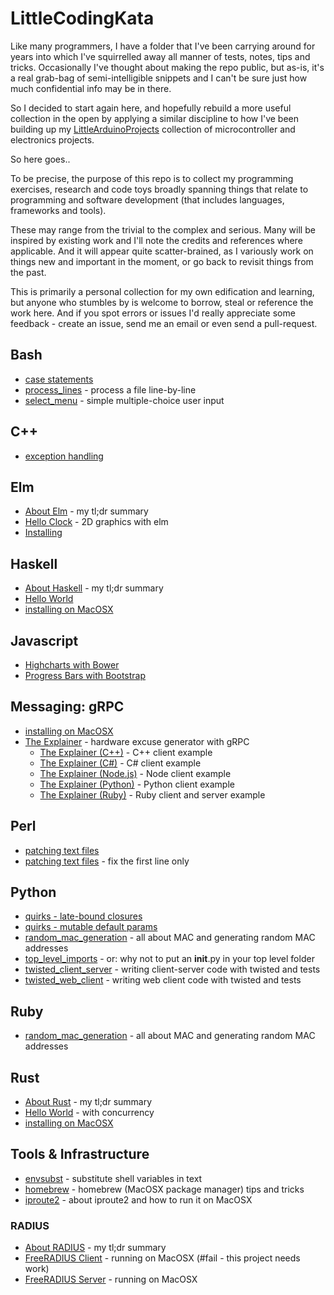 # LittleCodingKata

Like many programmers, I have a folder that I've been carrying around for years
into which I've squirrelled away all manner of tests, notes, tips and tricks. Occasionally I've thought about
making the repo public, but as-is, it's a real grab-bag of semi-intelligible snippets
and I can't be sure just how much confidential info may be in there.

So I decided to start again here, and hopefully rebuild a more useful collection in the open by
applying a similar discipline to how I've been building up my [LittleArduinoProjects](https://github.com/tardate/LittleArduinoProjects)
collection of microcontroller and electronics projects.

So here goes..

To be precise, the purpose of this repo is to collect my programming exercises, research and code toys
broadly spanning things that relate to programming and software development (that includes languages, frameworks and tools).

These may range from the trivial to the complex and serious. Many will be inspired by existing work and I'll note the credits
and references where applicable. And it will appear quite scatter-brained, as I variously work on things new and important in the moment,
or go back to revisit things from the past.

This is primarily a personal collection for my own edification and learning, but anyone who stumbles by is welcome to borrow, steal
or reference the work here. And if you spot errors or issues I'd really appreciate some feedback - create an issue, send me an email
or even send a pull-request.

## Bash

* [case statements](./bash/case_statement)
* [process_lines](./bash/process_lines) - process a file line-by-line
* [select_menu](./bash/select_menu) - simple multiple-choice user input

## C++

* [exception handling](./cpp/exception_handling)

## Elm

* [About Elm](./elm/about) - my tl;dr summary
* [Hello Clock](./elm/hello_clock) - 2D graphics with elm
* [Installing](./elm/install)

## Haskell

* [About Haskell](./haskell/about) - my tl;dr summary
* [Hello World](./haskell/hello_world)
* [installing on MacOSX](./haskell/install_macosx)

## Javascript

* [Highcharts with Bower](./javascript/highcharts_with_bower)
* [Progress Bars with Bootstrap](./javascript/progress_bars_bootstrap)

## Messaging: gRPC

* [installing on MacOSX](./messaging/grpc/install_macosx)
* [The Explainer](./messaging/grpc/explainer) - hardware excuse generator with gRPC
  - [The Explainer (C++)](./messaging/grpc/explainer/cpp) - C++ client example
  - [The Explainer (C#)](./messaging/grpc/explainer/csharp) - C# client example
  - [The Explainer (Node.js)](./messaging/grpc/explainer/node) - Node client example
  - [The Explainer (Python)](./messaging/grpc/explainer/python) - Python client example
  - [The Explainer (Ruby)](./messaging/grpc/explainer/ruby) - Ruby client and server example

## Perl

* [patching text files](./perl/patch_file)
* [patching text files](./perl/fix_first_line) - fix the first line only

## Python

* [quirks - late-bound closures](./python/quirks/late_bound_closures)
* [quirks - mutable default params](./python/quirks/mutable_default_params)
* [random_mac_generation](./python/random_mac_generation) - all about MAC and generating random MAC addresses
* [top_level_imports](./python/top_level_imports) - or: why not to put an __init__.py in your top level folder
* [twisted_client_server](./python/twisted_client_server) - writing client-server code with twisted and tests
* [twisted_web_client](./python/twisted_web_client) - writing web client code with twisted and tests

## Ruby

* [random_mac_generation](./ruby/random_mac_generation) - all about MAC and generating random MAC addresses

## Rust

* [About Rust](./rust/about) - my tl;dr summary
* [Hello World](./rust/hello_world) - with concurrency
* [installing on MacOSX](./rust/install_macosx)

## Tools & Infrastructure

* [envsubst](./tools/envsubst) - substitute shell variables in text
* [homebrew](./tools/homebrew) - homebrew (MacOSX package manager) tips and tricks
* [iproute2](./tools/iproute2) - about iproute2 and how to run it on MacOSX

### RADIUS

* [About RADIUS](./infrastructure/radius/about) - my tl;dr summary
* [FreeRADIUS Client](./infrastructure/radius/freeradius-client-macosx) - running on MacOSX (#fail - this project needs work)
* [FreeRADIUS Server](./infrastructure/radius/freeradius-server-macosx) - running on MacOSX
